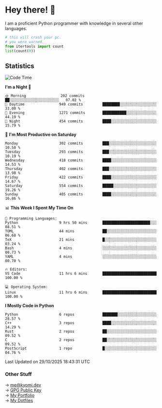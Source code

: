 # Hey there! 👋

I am a proficient Python programmer with knowledge in several other languages.

```py
# this will crash your pc.
# you were warned.
from itertools import count
list(count(0))
```

## Statistics
<!--START_SECTION:waka-->
![Code Time](http://img.shields.io/badge/Code%20Time-2%2C027%20hrs%204%20mins-blue)

**I'm a Night 🦉** 

```text
🌞 Morning                202 commits         ██░░░░░░░░░░░░░░░░░░░░░░░   07.02 % 
🌆 Daytime                949 commits         ████████░░░░░░░░░░░░░░░░░   33.00 % 
🌃 Evening                1271 commits        ███████████░░░░░░░░░░░░░░   44.19 % 
🌙 Night                  454 commits         ████░░░░░░░░░░░░░░░░░░░░░   15.79 % 
```
📅 **I'm Most Productive on Saturday** 

```text
Monday                   302 commits         ███░░░░░░░░░░░░░░░░░░░░░░   10.50 % 
Tuesday                  293 commits         ███░░░░░░░░░░░░░░░░░░░░░░   10.19 % 
Wednesday                418 commits         ████░░░░░░░░░░░░░░░░░░░░░   14.53 % 
Thursday                 402 commits         ███░░░░░░░░░░░░░░░░░░░░░░   13.98 % 
Friday                   422 commits         ████░░░░░░░░░░░░░░░░░░░░░   14.67 % 
Saturday                 554 commits         █████░░░░░░░░░░░░░░░░░░░░   19.26 % 
Sunday                   485 commits         ████░░░░░░░░░░░░░░░░░░░░░   16.86 % 
```


📊 **This Week I Spent My Time On** 

```text
💬 Programming Languages: 
Python                   9 hrs 50 mins       ██████████████████████░░░   88.51 % 
TOML                     44 mins             ██░░░░░░░░░░░░░░░░░░░░░░░   06.68 % 
TeX                      21 mins             █░░░░░░░░░░░░░░░░░░░░░░░░   03.24 % 
Bash                     4 mins              ░░░░░░░░░░░░░░░░░░░░░░░░░   00.73 % 
YAML                     4 mins              ░░░░░░░░░░░░░░░░░░░░░░░░░   00.70 % 

🔥 Editors: 
VS Code                  11 hrs 6 mins       █████████████████████████   100.00 % 

💻 Operating System: 
Linux                    11 hrs 6 mins       █████████████████████████   100.00 % 
```

**I Mostly Code in Python** 

```text
Python                   6 repos             ███████░░░░░░░░░░░░░░░░░░   28.57 % 
C++                      3 repos             ████░░░░░░░░░░░░░░░░░░░░░   14.29 % 
Rust                     2 repos             ██░░░░░░░░░░░░░░░░░░░░░░░   09.52 % 
C                        2 repos             ██░░░░░░░░░░░░░░░░░░░░░░░   09.52 % 
PostScript               1 repo              █░░░░░░░░░░░░░░░░░░░░░░░░   04.76 % 
```




 Last Updated on 29/10/2025 18:43:31 UTC
<!--END_SECTION:waka-->

### Other Stuff

→ [me@kyomi.dev](mailto:me@kyomi.dev)\
→ [GPG Public Key](https://github.com/bitterteriyaki.gpg)\
→ [My Portfolio](https://kyomi.dev)\
→ [My Dotfiles](https://github.com/bitterteriyaki/dotfiles)
